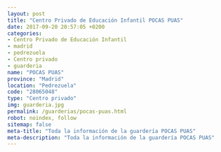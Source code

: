 ```yaml
---
layout: post
title: "Centro Privado de Educación Infantil POCAS PUAS"
date: 2017-09-20 20:57:05 +0200
categories:
- Centro Privado de Educación Infantil
- madrid
- pedrezuela
- Centro privado
- guarderia
name: "POCAS PUAS"
province: "Madrid"
location: "Pedrezuela"
code: "28065048"
type: "Centro privado"
img: guarderia.jpg
permalink: /guarderias/pocas-puas.html
robot: noindex, follow
sitemap: false
meta-title: "Toda la información de la guardería POCAS PUAS"
meta-description: "Toda la información de la guardería POCAS PUAS"
---
```

